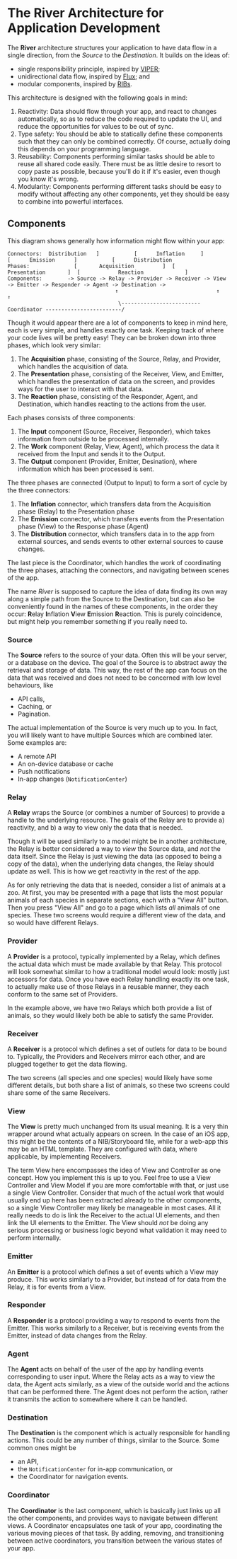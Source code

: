 [VIPER]: https://www.objc.io/issues/13-architecture/viper/
[Flux]: https://github.com/facebook/flux
[RIBs]: https://github.com/uber/RIBs

# The River Architecture for Application Development

The __River__ architecture structures your application to have data flow in a single direction,
from the *Source* to the *Destination*. It builds on the ideas of:
*   single responsibility principle, inspired by [VIPER][];
*   unidirectional data flow, inspired by [Flux][]; and
*   modular components, inspired by [RIBs][].

This architecture is designed with the following goals in mind:
1.  Reactivity: Data should flow through your app, and react to changes automatically, so as to
    reduce the code required to update the UI, and reduce the opportunities for values to be out
    of sync.
2.  Type safety: You should be able to statically define these components such that they can
    only be combined correctly. Of course, actually doing this depends on your programming language.
3.  Reusability: Components performing similar tasks should be able to reuse all shared code
    easily. There must be as little desire to resort to copy paste as possible, because you'll do it
    if it's easier, even though you know it's wrong.
4.  Modularity: Components performing different tasks should be easy to modify without affecting any
    other components, yet they should be easy to combine into powerful interfaces.

## Components

This diagram shows generally how information might flow within your app:

```
Connectors:  Distribution   ]           [      Inflation     ]          [      Emission      ]           [      Distribution
Phases:              [       Acquisition         ]  [        Presentation       ]  [            Reaction             ]
Components:        -> Source -> Relay -> Provider -> Receiver -> View -> Emitter -> Responder -> Agent -> Destination ->
                                  ↑                               ↑                                ↑
                                   \------------------------- Coordinator ------------------------/
```

Though it would appear there are a lot of components to keep in mind here, each is very simple,
and handles exactly one task. Keeping track of where your code lives will be pretty easy!
They can be broken down into three phases, which look very similar:
1.  The __Acquisition__ phase, consisting of the Source, Relay, and Provider, which handles the
    acquisition of data.
2.  The __Presentation__ phase, consisting of the Receiver, View, and Emitter, which handles the
    presentation of data on the screen, and provides ways for the user to interact with that data.
3.  The __Reaction__ phase, consisting of the Responder, Agent, and Destination, which handles
    reacting to the actions from the user.

Each phases consists of three components:
1.  The __Input__ component (Source, Receiver, Responder), which takes information from outside to be
    processed internally.
2.  The __Work__ component (Relay, View, Agent), which process the data it received from the Input and
    sends it to the Output.
2.  The __Output__ component (Provider, Emitter, Desination), where information which has been processed
    is sent.

The three phases are connected (Output to Input) to form a sort of cycle by the three connectors:
1.  The __Inflation__ connector, which transfers data from the Acquisition phase (Relay) to the
    Presentation phase
2.  The __Emission__ connector, which transfers events from the Presentation phase (View) to the
    Response phase (Agent)
3.  The __Distribution__ connector, which transfers data in to the app from external sources, and
    sends events to other external sources to cause changes.

The last piece is the Coordinator, which handles the work of coordinating the three phases,
attaching the connectors, and navigating between scenes of the app.

The name *River* is supposed to capture the idea of data finding its own way along a simple path
from the Source to the Destination, but can also be conveniently found in the names of these
components, in the order they occur: **R**elay **I**nflation **V**iew **E**mission **R**eaction.
This is purely coincidence, but might help you remember something if you really need to.

### Source

The __Source__ refers to the source of your data. Often this will be your server, or a database on the
device. The goal of the Source is to abstract away the retrieval and storage of data. This way, the rest
of the app can focus on the data that was received and does not need to be concerned with low level
behaviours, like
*   API calls,
*   Caching, or
*   Pagination.

The actual implementation of the Source is very much up to you. In fact, you will likely want to have
multiple Sources which are combined later. Some examples are:
*   A remote API
*   An on-device database or cache
*   Push notifications
*   In-app changes (`NotificationCenter`)

### Relay

A __Relay__ wraps the Source (or combines a number of Sources) to provide a handle to the underlying
resource. The goals of the Relay are to provide
a)  reactivity, and
b)  a way to view only the data that is needed.

Though it will be used similarly to a model might be in another architecture, the Relay is better
considered a way to *view* the Source data, and *not* the data itself. Since the Relay is just viewing
the data (as opposed to being a copy of the data), when the underlying data changes, the Relay should
update as well. This is how we get reactivity in the rest of the app.

As for only retrieving the data that is needed, consider a list of animals at a zoo. At first, you
may be presented with a page that lists the most popular animals of each species in separate sections,
each with a "View All" button. Then you press "View All" and go to a page which lists *all* animals of
one species. These two screens would require a different view of the data, and so would have different
Relays.

### Provider

A __Provider__ is a protocol, typically implemented by a Relay, which defines the actual data which
must be made available by that Relay. This protocol will look somewhat similar to how a traditional
model would look: mostly just accessors for data. Once you have each Relay handling exactly its one
task, to actually make use of those Relays in a reusable manner, they each conform to the same set
of Providers.

In the example above, we have two Relays which both provide a list of animals, so they would likely
both be able to satisfy the same Provider.

### Receiver

A __Receiver__ is a protocol which defines a set of outlets for data to be bound to. Typically, the
Providers and Receivers mirror each other, and are plugged together to get the data flowing.

The two screens (all species and one species) would likely have some different details, but both
share a list of animals, so these two screens could share some of the same Receivers.

### View

The __View__ is pretty much unchanged from its usual meaning. It is a very thin wrapper around
what actually appears on screen. In the case of an iOS app, this might be the contents of a
NIB/Storyboard file, while for a web-app this may be an HTML template. They are configured with
data, where applicable, by implementing Receivers.

The term View here encompasses the idea of View and Controller as one concept. How you implement
this is up to you. Feel free to use a View Controller and View Model if you are more comfortable
with that, or just use a single View Controller. Consider that much of the actual work that would
usually end up here has been extracted already to the other components, so a single View Controller may
likely be manageable in most cases. All it really needs to do is link the Receiver to the actual
UI elements, and then link the UI elements to the Emitter. The View should *not* be doing any serious
processing or business logic beyond what validation it may need to perform internally.

### Emitter

An __Emitter__ is a protocol which defines a set of events which a View may produce. This works similarly
to a Provider, but instead of for data from the Relay, it is for events from a View.

### Responder

A __Responder__ is a protocol providing a way to respond to events from the Emitter. This works similarly
to a Receiver, but is receiving events from the Emitter, instead of data changes from the Relay.

### Agent

The __Agent__ acts on behalf of the user of the app by handling events corresponding to user input. Where
the Relay acts as a way to view the data, the Agent acts similarly, as a view of the outside world and
the actions that can be performed there. The Agent does not perform the action, rather it transmits the
action to somewhere where it can be handled.

### Destination

The __Destination__ is the component which is actually responsible for handling actions. This could be any
number of things, similar to the Source. Some common ones might be
*   an API,
*   the `NotificationCenter` for in-app communication, or
*   the Coordinator for navigation events.

### Coordinator

The __Coordinator__ is the last component, which is basically just links up all the other components,
and provides ways to navigate between different views. A Coordinator encapsulates one task of your
app, coordinating the various moving pieces of that task. By adding, removing, and transitioning between
active coordinators, you transition between the various states of your app.
